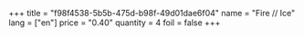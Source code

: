 +++
title = "f98f4538-5b5b-475d-b98f-49d01dae6f04"
name = "Fire // Ice"
lang = ["en"]
price = "0.40"
quantity = 4
foil = false
+++
